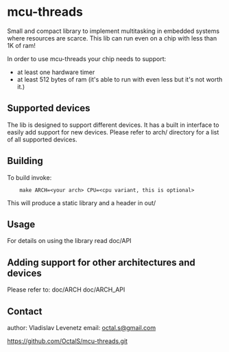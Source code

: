 mcu-threads
===========
Small and compact library to implement multitasking
in embedded systems where resources are scarce.
This lib can run even on a chip with less
than 1K of ram!

In order to use mcu-threads your chip needs to support:

* at least one hardware timer
* at least 512 bytes of ram (it's able to run with
        even less but it's not worth it.)

Supported devices
-----------------
The lib is designed to support different devices.
It has a built in interface to easily add support for
new devices. Please refer to arch/ directory for a list
of all supported devices.

Building
--------
To build invoke:

        make ARCH=<your arch> CPU=<cpu variant, this is optional>

This will produce a static library and a header in out/

Usage
-----
For details on using the library read doc/API

Adding support for other architectures and devices
--------------------------------------------------
Please refer to:
 doc/ARCH 
 doc/ARCH_API

Contact
-------
author: Vladislav Levenetz
email: octal.s@gmail.com

https://github.com/OctalS/mcu-threads.git
